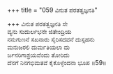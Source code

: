 +++
title = "059 ವಿನುತ ಪರತತ್ವಜ್ಞನತಿ"

+++
ವಿನುತ ಪರತತ್ವಜ್ಞನತಿ ಸೇ  
ವ್ಯನು ಸುದುರ್ಲಭನೇ ಜಿತೇಂದ್ರಿಯ  
ನನುಗುಣನೆ ಸಖನಾರು ಸೈರಿಸದವನೆ ದುಸ್ಸಹನು   
ಮನುಜರಲಿ ದುರ್ಮತಿಯಲಾ ದು  
ರ್ಜನರಿಗಾಶ್ರಯವೆಂದು ತೋರಿದು  
ದೆನಗೆ ನಿನಗಭಿಮತವೆ ಕೈಕೊಳ್ಳೆಂದನಾ ಭೂಪ      ॥59॥